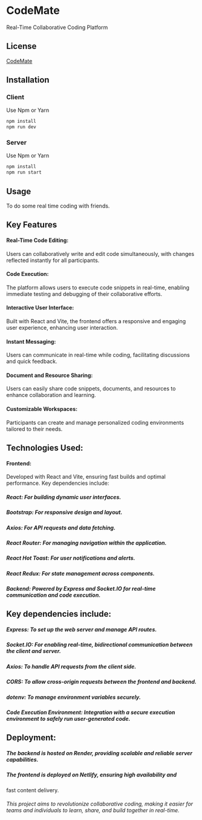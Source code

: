 # CodeMate
Real-Time Collaborative Coding Platform

## License

[CodeMate](https://codemate-editor.netlify.app/)

## Installation
### Client

Use Npm or Yarn

```bash
npm install
npm run dev
```
### Server

Use Npm or Yarn

```bash
npm install
npm run start
```

## Usage
To do some real time coding with friends.

## Key Features

#### Real-Time Code Editing:
 Users can collaboratively write and edit code simultaneously, with changes reflected instantly for all participants.
#### Code Execution: 
The platform allows users to execute code snippets in real-time, enabling immediate testing and debugging of their collaborative efforts.
#### Interactive User Interface:
 Built with React and Vite, the frontend offers a responsive and engaging user experience, enhancing user interaction.
#### Instant Messaging:
 Users can communicate in real-time while coding, facilitating discussions and quick feedback.
#### Document and Resource Sharing:
 Users can easily share code snippets, documents, and resources to enhance collaboration and learning.
#### Customizable Workspaces:
 Participants can create and manage personalized coding environments tailored to their needs.

## Technologies Used:

#### Frontend:
 Developed with React and Vite, ensuring fast builds and optimal performance. Key dependencies include:

##### React: For building dynamic user interfaces.
##### Bootstrap: For responsive design and layout.
##### Axios: For API requests and data fetching.
##### React Router: For managing navigation within the application.
##### React Hot Toast: For user notifications and alerts.
##### React Redux: For state management across components.
##### Backend: Powered by Express and Socket.IO for real-time communication and code execution. 

## Key dependencies include:

##### Express: To set up the web server and manage API routes.
##### Socket.IO: For enabling real-time, bidirectional communication between the client and server.
##### Axios: To handle API requests from the client side.
##### CORS: To allow cross-origin requests between the frontend and backend.
##### dotenv: To manage environment variables securely.
##### Code Execution Environment: Integration with a secure execution environment to safely run user-generated code.

## Deployment:
##### The backend is hosted on Render, providing scalable and reliable server capabilities.
##### The frontend is deployed on Netlify, ensuring high availability and 
fast content delivery.

###### This project aims to revolutionize collaborative coding, making it easier for teams and individuals to learn, share, and build together in real-time.


